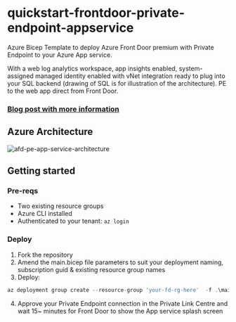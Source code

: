 # quickstart-frontdoor-private-endpoint-appservice

Azure Bicep Template to deploy Azure Front Door premium with Private Endpoint to your Azure App service.

With a web log analytics workspace, app insights enabled, system-assigned managed identity enabled with vNet integration ready to plug into your SQL backend (drawing of SQL is for illustration of the architecture). PE to the web app direct from Front Door.

### [Blog post with more information](https://rios.engineer/seamlessly-deploy-azure-front-door-premium-with-private-endpoint-to-app-services)

## Azure Architecture

![afd-pe-app-service-architecture](https://rios.engineer/wp-content/uploads/2023/11/afd-webapp-pe-drawing.png "AFD Premium with Private Endpoint to App Services Architecture.")

## Getting started

### Pre-reqs

- Two existing resource groups
- Azure CLI installed
- Authenticated to your tenant: ```az login```

### Deploy

1. Fork the repository
2. Amend the main.bicep file parameters to suit your deployment naming, subscription guid & existing resource group names
3. Deploy:

```javascript
az deployment group create --resource-group 'your-fd-rg-here'  -f .\main.bicep
```

4. Approve your Private Endpoint connection in the Private Link Centre and wait 15~ minutes for Front Door to show the App service splash screen
